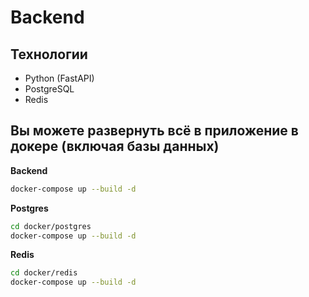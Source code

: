 # Backend

## Технологии

* Python (FastAPI)
* PostgreSQL
* Redis

## Вы можете развернуть всё в приложение в докере (включая базы данных)

__Backend__
```bash
docker-compose up --build -d
```

__Postgres__
```bash
cd docker/postgres
docker-compose up --build -d
```

__Redis__
```bash
cd docker/redis
docker-compose up --build -d
```